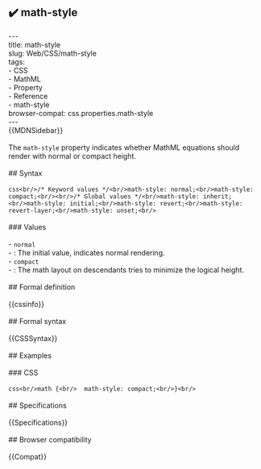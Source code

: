 ## ✔️ math-style 
 ---<br/>title: math-style<br/>slug: Web/CSS/math-style<br/>tags:<br/>  - CSS<br/>  - MathML<br/>  - Property<br/>  - Reference<br/>  - math-style<br/>browser-compat: css.properties.math-style<br/>---<br/>{{MDNSidebar}}<br/><br/>The `math-style` property indicates whether MathML equations should render with normal or compact height.<br/><br/>## Syntax<br/><br/>```css<br/>/* Keyword values */<br/>math-style: normal;<br/>math-style: compact;<br/><br/>/* Global values */<br/>math-style: inherit;<br/>math-style: initial;<br/>math-style: revert;<br/>math-style: revert-layer;<br/>math-style: unset;<br/>```<br/><br/>### Values<br/><br/>- `normal`<br/>  - : The initial value, indicates normal rendering.<br/>- `compact`<br/>  - : The math layout on descendants tries to minimize the logical height.<br/><br/>## Formal definition<br/><br/>{{cssinfo}}<br/><br/>## Formal syntax<br/><br/>{{CSSSyntax}}<br/><br/>## Examples<br/><br/>### CSS<br/><br/>```css<br/>math {<br/>  math-style: compact;<br/>}<br/>```<br/><br/>## Specifications<br/><br/>{{Specifications}}<br/><br/>## Browser compatibility<br/><br/>{{Compat}}<br/>
